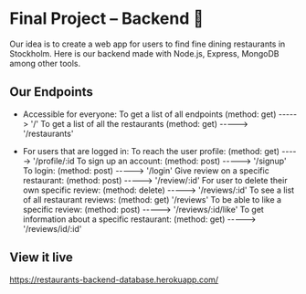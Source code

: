 # Final Project – Backend 🥘

Our idea is to create a web app for users to find fine dining restaurants in Stockholm. Here is our backend made with Node.js, Express, MongoDB among other tools.

## Our Endpoints

- Accessible for everyone:
  To get a list of all endpoints (method: get) -----> '/'
  To get a list of all the restaurants (method: get) -----> '/restaurants'

- For users that are logged in:
  To reach the user profile: (method: get) -----> '/profile/:id
  To sign up an account: (method: post) -----> '/signup'
  To login: (method: post) -----> '/login'
  Give review on a specific restaurant: (method: post) -----> '/review/:id'
  For user to delete their own specific review: (method: delete) -----> '/reviews/:id'
  To see a list of all restaurant reviews: (method: get) '/reviews'
  To be able to like a specific review: (method: post) -----> '/reviews/:id/like'
  To get information about a specific restaurant: (method: get) -----> '/reviews/id/:id'

## View it live

https://restaurants-backend-database.herokuapp.com/

